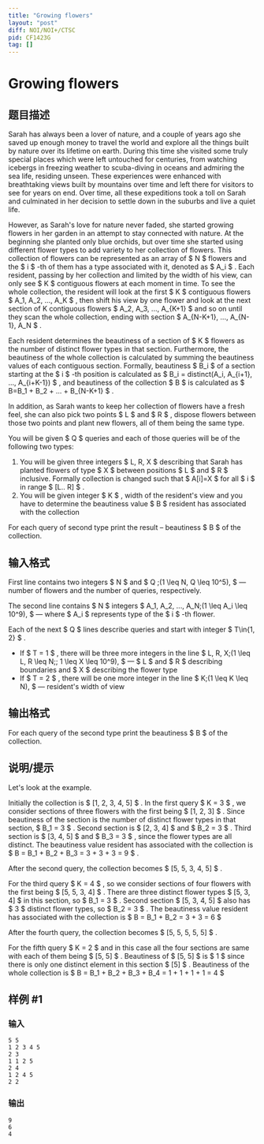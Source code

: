 ```yaml
---
title: "Growing flowers"
layout: "post"
diff: NOI/NOI+/CTSC
pid: CF1423G
tag: []
---
```


# Growing flowers

## 题目描述

Sarah has always been a lover of nature, and a couple of years ago she saved up enough money to travel the world and explore all the things built by nature over its lifetime on earth. During this time she visited some truly special places which were left untouched for centuries, from watching icebergs in freezing weather to scuba-diving in oceans and admiring the sea life, residing unseen. These experiences were enhanced with breathtaking views built by mountains over time and left there for visitors to see for years on end. Over time, all these expeditions took a toll on Sarah and culminated in her decision to settle down in the suburbs and live a quiet life.

However, as Sarah's love for nature never faded, she started growing flowers in her garden in an attempt to stay connected with nature. At the beginning she planted only blue orchids, but over time she started using different flower types to add variety to her collection of flowers. This collection of flowers can be represented as an array of $ N $ flowers and the $ i $ -th of them has a type associated with it, denoted as $ A_i $ . Each resident, passing by her collection and limited by the width of his view, can only see $ K $ contiguous flowers at each moment in time. To see the whole collection, the resident will look at the first $ K $ contiguous flowers $ A_1, A_2, ..., A_K $ , then shift his view by one flower and look at the next section of K contiguous flowers $ A_2, A_3, ..., A_{K+1} $ and so on until they scan the whole collection, ending with section $ A_{N-K+1}, ..., A_{N-1}, A_N $ .

Each resident determines the beautiness of a section of $ K $ flowers as the number of distinct flower types in that section. Furthermore, the beautiness of the whole collection is calculated by summing the beautiness values of each contiguous section. Formally, beautiness $ B_i $ of a section starting at the $ i $ -th position is calculated as $ B_i = distinct(A_i, A_{i+1}, ..., A_{i+K-1}) $ , and beautiness of the collection $ B $ is calculated as $ B=B_1 + B_2 + ... + B_{N-K+1} $ .

In addition, as Sarah wants to keep her collection of flowers have a fresh feel, she can also pick two points $ L $ and $ R $ , dispose flowers between those two points and plant new flowers, all of them being the same type.

You will be given $ Q $ queries and each of those queries will be of the following two types:

1. You will be given three integers $ L, R, X $ describing that Sarah has planted flowers of type $ X $ between positions $ L $ and $ R $ inclusive. Formally collection is changed such that $ A[i]=X $ for all $ i $ in range $ [L.. R] $ .
2. You will be given integer $ K $ , width of the resident's view and you have to determine the beautiness value $ B $ resident has associated with the collection

For each query of second type print the result – beautiness $ B $ of the collection.

## 输入格式

First line contains two integers $ N $ and $ Q \;(1 \leq N, Q \leq 10^5)\, $ — number of flowers and the number of queries, respectively.

The second line contains $ N $ integers $ A_1, A_2, ..., A_N\;(1 \leq A_i \leq 10^9)\, $ — where $ A_i $ represents type of the $ i $ -th flower.

Each of the next $ Q $ lines describe queries and start with integer $ T\in\{1, 2\} $ .

- If $ T = 1 $ , there will be three more integers in the line $ L, R, X\;(1 \leq L, R \leq N;\; 1 \leq X \leq 10^9)\, $ — $ L $ and $ R $ describing boundaries and $ X $ describing the flower type
- If $ T = 2 $ , there will be one more integer in the line $ K\;(1 \leq K \leq N)\, $ — resident's width of view

## 输出格式

For each query of the second type print the beautiness $ B $ of the collection.

## 说明/提示

Let's look at the example.

Initially the collection is $ [1, 2, 3, 4, 5] $ . In the first query $ K = 3 $ , we consider sections of three flowers with the first being $ [1, 2, 3] $ . Since beautiness of the section is the number of distinct flower types in that section, $ B_1 = 3 $ . Second section is $ [2, 3, 4] $ and $ B_2 = 3 $ . Third section is $ [3, 4, 5] $ and $ B_3 = 3 $ , since the flower types are all distinct. The beautiness value resident has associated with the collection is $ B = B_1 + B_2 + B_3 = 3 + 3 + 3 = 9 $ .

After the second query, the collection becomes $ [5, 5, 3, 4, 5] $ .

For the third query $ K = 4 $ , so we consider sections of four flowers with the first being $ [5, 5, 3, 4] $ . There are three distinct flower types $ [5, 3, 4] $ in this section, so $ B_1 = 3 $ . Second section $ [5, 3, 4, 5] $ also has $ 3 $ distinct flower types, so $ B_2 = 3 $ . The beautiness value resident has associated with the collection is $ B = B_1 + B_2 = 3 + 3 = 6 $

After the fourth query, the collection becomes $ [5, 5, 5, 5, 5] $ .

For the fifth query $ K = 2 $ and in this case all the four sections are same with each of them being $ [5, 5] $ . Beautiness of $ [5, 5] $ is $ 1 $ since there is only one distinct element in this section $ [5] $ . Beautiness of the whole collection is $ B = B_1 + B_2 + B_3 + B_4 = 1 + 1 + 1 + 1 = 4 $

## 样例 #1

### 输入

```
5 5
1 2 3 4 5
2 3
1 1 2 5
2 4
1 2 4 5
2 2
```

### 输出

```
9
6
4
```

